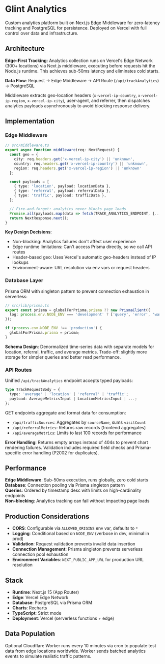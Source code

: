 # Glint Analytics

Custom analytics platform built on Next.js Edge Middleware for zero-latency tracking and PostgreSQL for persistence. Deployed on Vercel with full control over data and infrastructure.

## Architecture

**Edge-First Tracking**: Analytics collection runs on Vercel's Edge Network (300+ locations) via Next.js middleware, executing before requests hit the Node.js runtime. This achieves sub-50ms latency and eliminates cold starts.

**Data Flow**: Request → Edge Middleware → API Route (`/api/trackAnalytics`) → PostgreSQL

Middleware extracts geo-location headers (`x-vercel-ip-country`, `x-vercel-ip-region`, `x-vercel-ip-city`), user-agent, and referrer, then dispatches analytics payloads asynchronously to avoid blocking response delivery.

## Implementation

### Edge Middleware

```typescript
// src/middleware.ts
export async function middleware(req: NextRequest) {
  const geo = {
    city: req.headers.get('x-vercel-ip-city') || 'unknown',
    country: req.headers.get('x-vercel-ip-country') || 'unknown',
    region: req.headers.get('x-vercel-ip-region') || 'unknown'
  };

  const payloads = [
    { type: 'location', payload: locationData },
    { type: 'referral', payload: referralData },
    { type: 'traffic', payload: trafficData },
  ];

  // Fire-and-forget: analytics never blocks page loads
  Promise.all(payloads.map(data => fetch(TRACK_ANALYTICS_ENDPOINT, {...})));
  return NextResponse.next();
}
```

**Key Design Decisions**:
- Non-blocking: Analytics failures don't affect user experience
- Edge runtime limitations: Can't access Prisma directly, so we call API routes
- Header-based geo: Uses Vercel's automatic geo-headers instead of IP lookups
- Environment-aware: URL resolution via env vars or request headers

### Database Layer

Prisma ORM with singleton pattern to prevent connection exhaustion in serverless:

```typescript
// src/lib/prisma.ts
export const prisma = globalForPrisma.prisma ?? new PrismaClient({
  log: process.env.NODE_ENV === 'development' ? ['query', 'error', 'warn'] : ['error'],
});

if (process.env.NODE_ENV !== 'production') {
  globalForPrisma.prisma = prisma;
}
```

**Schema Design**: Denormalized time-series data with separate models for location, referral, traffic, and average metrics. Trade-off: slightly more storage for simpler queries and better read performance.

### API Routes

Unified `/api/trackAnalytics` endpoint accepts typed payloads:

```typescript
type TrackRequestBody = {
  type: 'average' | 'location' | 'referral' | 'traffic';
  payload: AverageMetricsInput | LocationMetricsInput | ...;
};
```

GET endpoints aggregate and format data for consumption:
- `/api/trafficSources`: Aggregates by `sourceName`, sums `visitCount`
- `/api/referralMetrics`: Returns raw records (frontend aggregates)
- `/api/averageMetrics`: Limits to last 100 records for performance

**Error Handling**: Returns empty arrays instead of 404s to prevent chart rendering failures. Validation includes required field checks and Prisma-specific error handling (P2002 for duplicates).

## Performance

**Edge Middleware**: Sub-50ms execution, runs globally, zero cold starts  
**Database**: Connection pooling via Prisma singleton pattern  
**Queries**: Ordered by timestamp desc with limits on high-cardinality endpoints  
**Non-blocking**: Analytics tracking can fail without impacting page loads

## Production Considerations

- **CORS**: Configurable via `ALLOWED_ORIGINS` env var, defaults to `*`
- **Logging**: Conditional based on `NODE_ENV` (verbose in dev, minimal in prod)
- **Validation**: Request validation prevents invalid data insertion
- **Connection Management**: Prisma singleton prevents serverless connection pool exhaustion
- **Environment Variables**: `NEXT_PUBLIC_APP_URL` for production URL resolution

## Stack

- **Runtime**: Next.js 15 (App Router)
- **Edge**: Vercel Edge Network
- **Database**: PostgreSQL via Prisma ORM
- **Charts**: Recharts
- **TypeScript**: Strict mode
- **Deployment**: Vercel (serverless functions + edge)

## Data Population

Optional Cloudflare Worker runs every 10 minutes via cron to populate test data from edge locations worldwide. Worker sends batched analytics events to simulate realistic traffic patterns.
